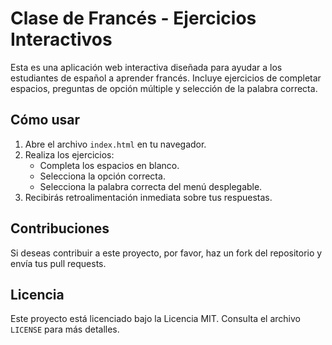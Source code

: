 # Clase de Francés - Ejercicios Interactivos

Esta es una aplicación web interactiva diseñada para ayudar a los estudiantes de español a aprender francés. Incluye ejercicios de completar espacios, preguntas de opción múltiple y selección de la palabra correcta.

## Cómo usar

1. Abre el archivo `index.html` en tu navegador.
2. Realiza los ejercicios:
   - Completa los espacios en blanco.
   - Selecciona la opción correcta.
   - Selecciona la palabra correcta del menú desplegable.
3. Recibirás retroalimentación inmediata sobre tus respuestas.

## Contribuciones

Si deseas contribuir a este proyecto, por favor, haz un fork del repositorio y envía tus pull requests.

## Licencia

Este proyecto está licenciado bajo la Licencia MIT. Consulta el archivo `LICENSE` para más detalles.
